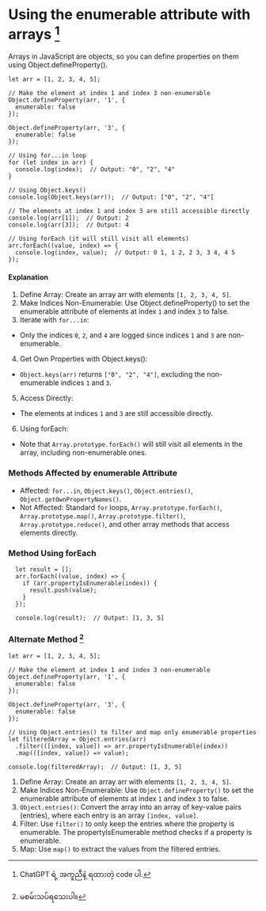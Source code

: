 # Using the enumerable attribute with arrays [^1]

Arrays in JavaScript are objects, so you can define properties on them using Object.defineProperty().

    let arr = [1, 2, 3, 4, 5];

    // Make the element at index 1 and index 3 non-enumerable
    Object.defineProperty(arr, '1', {
      enumerable: false
    });
    
    Object.defineProperty(arr, '3', {
      enumerable: false
    });
    
    // Using for...in loop
    for (let index in arr) {
      console.log(index);  // Output: "0", "2", "4"
    }
    
    // Using Object.keys()
    console.log(Object.keys(arr));  // Output: ["0", "2", "4"]
    
    // The elements at index 1 and index 3 are still accessible directly
    console.log(arr[1]);  // Output: 2
    console.log(arr[3]);  // Output: 4
    
    // Using forEach (it will still visit all elements)
    arr.forEach((value, index) => {
      console.log(index, value);  // Output: 0 1, 1 2, 2 3, 3 4, 4 5
    });

#### Explanation
1. Define Array: Create an array arr with elements `[1, 2, 3, 4, 5]`.
2. Make Indices Non-Enumerable: Use Object.defineProperty() to set the enumerable attribute of elements at index `1` and index `3` to false.
3. Iterate with `for...in`:
  - Only the indices `0`, `2`, and `4` are logged since indices `1` and `3` are non-enumerable.
4. Get Own Properties with Object.keys():
  - `Object.keys(arr)` returns `["0", "2", "4"]`, excluding the non-enumerable indices `1` and `3`.
5. Access Directly:
  - The elements at indices `1` and `3` are still accessible directly.
6. Using forEach:
  - Note that `Array.prototype.forEach()` will still visit all elements in the array, including non-enumerable ones.

### Methods Affected by enumerable Attribute
- Affected: `for...in`, `Object.keys()`, `Object.entries()`, `Object.getOwnPropertyNames()`.
- Not Affected: Standard `for` loops, `Array.prototype.forEach()`, `Array.prototype.map()`, `Array.prototype.filter()`, `Array.prototype.reduce()`, and other array methods that access elements directly.

### Method Using forEach
      let result = [];
      arr.forEach((value, index) => {
        if (arr.propertyIsEnumerable(index)) {
          result.push(value);
        }
      });
      
      console.log(result);  // Output: [1, 3, 5]

### Alternate Method [^2]

    let arr = [1, 2, 3, 4, 5];

    // Make the element at index 1 and index 3 non-enumerable
    Object.defineProperty(arr, '1', {
      enumerable: false
    });
    
    Object.defineProperty(arr, '3', {
      enumerable: false
    });
    
    // Using Object.entries() to filter and map only enumerable properties
    let filteredArray = Object.entries(arr)
      .filter(([index, value]) => arr.propertyIsEnumerable(index))
      .map(([index, value]) => value);
    
    console.log(filteredArray);  // Output: [1, 3, 5]

1. Define Array: Create an array arr with elements `[1, 2, 3, 4, 5]`.
2. Make Indices Non-Enumerable: Use `Object.defineProperty()` to set the enumerable attribute of elements at index `1` and index `3` to false.
3. `Object.entries()`: Convert the array into an array of key-value pairs (entries), where each entry is an array `[index, value]`.
4. Filter: Use `filter()` to only keep the entries where the property is enumerable. The propertyIsEnumerable method checks if a property is enumerable.
5. Map: Use `map()` to extract the values from the filtered entries.

[^1]: ChatGPT ရဲ့ အကူညီနဲ့ ရထားတဲ့ code ပါ.
[^2]: မစမ်းသပ်ရသေးပါ။
